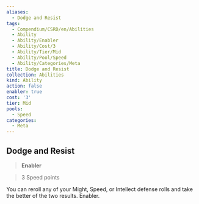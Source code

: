 ```yaml
---
aliases:
  - Dodge and Resist
tags:
  - Compendium/CSRD/en/Abilities
  - Ability
  - Ability/Enabler
  - Ability/Cost/3
  - Ability/Tier/Mid
  - Ability/Pool/Speed
  - Ability/Categories/Meta
title: Dodge and Resist
collection: Abilities
kind: Ability
action: false
enabler: true
cost: '3'
tier: Mid
pools:
  - Speed
categories:
  - Meta
---
```

## Dodge and Resist    
>**Enabler**    
>3 Speed points  
    
You can reroll any of your Might, Speed, or Intellect defense rolls and take the better of the two results. Enabler.